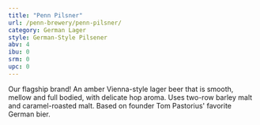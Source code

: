 ```yaml
---
title: "Penn Pilsner"
url: /penn-brewery/penn-pilsner/
category: German Lager
style: German-Style Pilsener
abv: 4
ibu: 0
srm: 0
upc: 0
---
```

Our flagship brand! An amber Vienna-style lager beer that is smooth, mellow and full bodied, with delicate hop aroma. Uses two-row barley malt and caramel-roasted malt. Based on founder Tom Pastorius' favorite German bier.
